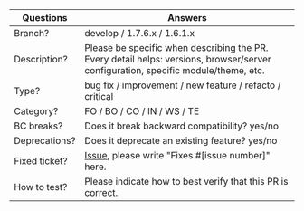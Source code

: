 <!--
Thank you for contributing to the PrestaShop project! 

Please take the time to edit the "Answers" rows with the necessary information.

Check out our contribution guidelines to find out how to complete it:
https://devdocs.prestashop.com/1.7/contribute/contribution-guidelines/#pull-requests
 -->

| Questions     | Answers
| ------------- | -------------------------------------------------------
| Branch?       | develop / 1.7.6.x / 1.6.1.x
| Description?  | Please be specific when describing the PR. <br> Every detail helps: versions, browser/server configuration, specific module/theme, etc.
| Type?         | bug fix / improvement / new feature / refacto / critical
| Category?     | FO / BO / CO / IN / WS / TE
| BC breaks?    | Does it break backward compatibility? yes/no
| Deprecations? | Does it deprecate an existing feature? yes/no
| Fixed ticket? | [Issue](https://github.com/PrestaShop/PrestaShop/issues), please write "Fixes #[issue number]" here.
| How to test?  | Please indicate how to best verify that this PR is correct.

<!-- Click the form's "Preview" button to make sure the table is functional in GitHub. Thank you! -->
